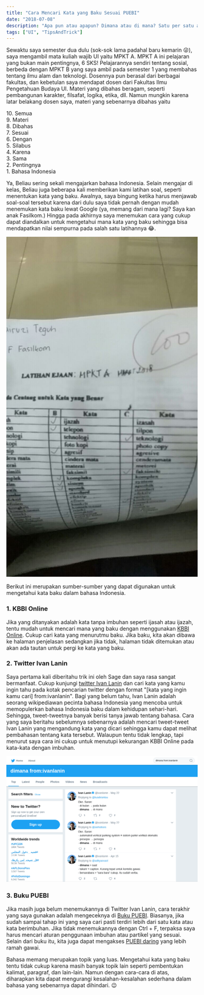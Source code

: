 ```yaml
---
title: "Cara Mencari Kata yang Baku Sesuai PUEBI"
date: "2018-07-08"
description: "Apa pun atau apapun? Dimana atau di mana? Satu per satu atau satu persatu? Sering bingung menentukan mana yang baku? Inilah beberapa cara yang dapat digunakan untuk mencari kata yang baku."
tags: ["UI", "TipsAndTrick"]
---
```


Sewaktu saya semester dua dulu (sok-sok lama padahal baru kemarin :stuck_out_tongue_winking_eye:), saya mengambil mata kuliah wajib UI yaitu MPKT A. MPKT A ini pelajaran yang bukan main pentingnya, 6 SKS! Pelajarannya sendiri tentang sosial, berbeda dengan MPKT B yang saya ambil pada semester 1 yang membahas tentang ilmu alam dan teknologi. Dosennya pun berasal dari berbagai fakultas, dan kebetulan saya mendapat dosen dari Fakultas Ilmu Pengetahuan Budaya UI. Materi yang dibahas beragam, seperti pembangunan karakter, filsafat, logika, etika, dll. Namun mungkin karena latar belakang dosen saya, materi yang sebenarnya dibahas yaitu

10\. Semua  
9\. Materi  
8\. Dibahas  
7\. Sesuai  
6\. Dengan  
5\. Silabus  
4\. Karena  
3\. Sama  
2\. Pentingnya  
1\. Bahasa Indonesia  

Ya, Beliau sering sekali mengajarkan bahasa Indonesia. Selain mengajar di kelas, Beliau juga beberapa kali memberikan kami latihan soal, seperti menentukan kata yang baku. Awalnya, saya bingung ketika harus menjawab soal-soal tersebut karena dari dulu saya tidak pernah dengan mudah menemukan kata baku lewat Google (ya, memang dari mana lagi? Saya kan anak Fasilkom.) Hingga pada akhirnya saya menemukan cara yang cukup dapat diandalkan untuk mengetahui mana kata yang baku sehingga bisa mendapatkan nilai sempurna pada salah satu latihannya :joy:.

<div class="row justify-content-center">
    <div class="col-9 col-lg-6">
        <img src="seratus.jpg"/>
    </div>
</div>

Berikut ini merupakan sumber-sumber yang dapat digunakan untuk mengetahui kata baku dalam bahasa Indonesia.

### 1. KBBI Online
Jika yang ditanyakan adalah kata tanpa imbuhan seperti ijasah atau ijazah, tentu mudah untuk mencari mana yang baku dengan menggunakan [KBBI Online](https://kbbi.kemdikbud.go.id/). Cukup cari kata yang menurutmu baku. Jika baku, kita akan dibawa ke halaman penjelasan sedangkan jika tidak, halaman tidak ditemukan atau akan ada tautan untuk pergi ke kata yang baku.

### 2. Twitter Ivan Lanin
Saya pertama kali diberitahu trik ini oleh Sage dan saya rasa sangat bermanfaat. Cukup kunjungi [twitter Ivan Lanin](https://twitter.com/ivanlanin) dan cari kata yang kamu ingin tahu pada kotak pencarian twitter dengan format "[kata yang ingin kamu cari] from:ivanlanin". Bagi yang belum tahu, Ivan Lanin adalah seorang wikipediawan pecinta bahasa Indonesia yang mencoba untuk memopulerkan bahasa Indonesia baku dalam kehidupan sehari-hari. Sehingga, tweet-tweetnya banyak berisi tanya jawab tentang bahasa. Cara yang saya beritahu sebelumnya sebenarnya adalah mencari tweet-tweet Ivan Lanin yang mengandung kata yang dicari sehingga kamu dapat melihat pembahasan tentang kata tersebut. Walaupun tentu tidak lengkap, tapi menurut saya cara ini cukup untuk menutupi kekurangan KBBI Online pada kata-kata dengan imbuhan.

![](ivanlanin.png)

### 3. Buku PUEBI
Jika masih juga belum menemukannya di Twitter Ivan Lanin, cara terakhir yang saya gunakan adalah mengeceknya di [Buku PUEBI](http://badanbahasa.kemdikbud.go.id/lamanbahasa/sites/default/files/PUEBI.pdf). Biasanya, jika sudah sampai tahap ini yang saya cari pasti terdiri lebih dari satu kata atau kata berimbuhan. Jika tidak menemukannya dengan Ctrl + F, terpaksa saya harus mencari aturan penggunaan imbuhan atau partikel yang sesuai. Selain dari buku itu, kita juga dapat mengakses [PUEBI daring](https://ivanlanin.github.io/puebi/) yang lebih ramah gawai.

Bahasa memang merupakan topik yang luas. Mengetahui kata yang baku tentu tidak cukup karena masih banyak topik lain seperti pembentukan kalimat, paragraf, dan lain-lain. Namun dengan cara-cara di atas, diharapkan kita dapat mengurangi kesalahan-kesalahan sederhana dalam bahasa yang sebenarnya dapat dihindari. :wink:
